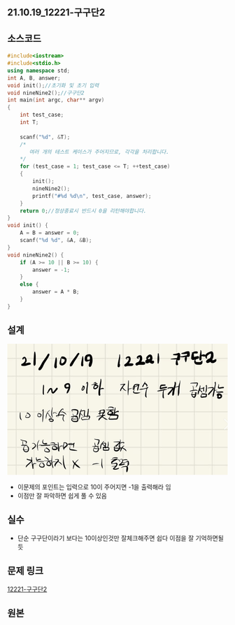 ## 21.10.19_12221-구구단2

## 소스코드

``` c++
#include<iostream>
#include<stdio.h>
using namespace std;
int A, B, answer;
void init();//초기화 및 초기 입력
void nineNine2();//구구단2
int main(int argc, char** argv)
{
	int test_case;
	int T;

	scanf("%d", &T);
	/*
	   여러 개의 테스트 케이스가 주어지므로, 각각을 처리합니다.
	*/
	for (test_case = 1; test_case <= T; ++test_case)
	{
		init();
		nineNine2();
		printf("#%d %d\n", test_case, answer);
	}
	return 0;//정상종료시 반드시 0을 리턴해야합니다.
}
void init() {
	A = B = answer = 0;
	scanf("%d %d", &A, &B);
}
void nineNine2() {
	if (A >= 10 || B >= 10) {
		answer = -1;
	}
	else {
		answer = A * B;
	}
}
```

## 설계

![image-20211019222320194](21.10.19_12221-구구단2.assets/image-20211019222320194.png)

- 이문제의 포인트는 입력으로 10이 주어지면 -1을 출력해라 임
- 이점만 잘 파악하면 쉽게 풀 수 있음

## 실수

- 단순 구구단이라기 보다는 10이상인것만 잘체크해주면 쉽다 이점을 잘 기억하면될듯

## 문제 링크

[12221-구구단2](https://swexpertacademy.com/main/code/problem/problemDetail.do?problemLevel=3&contestProbId=AXpz3dravpQDFATi&categoryId=AXpz3dravpQDFATi&categoryType=CODE&problemTitle=&orderBy=FIRST_REG_DATETIME&selectCodeLang=ALL&select-1=3&pageSize=10&pageIndex=1)

## 원본

